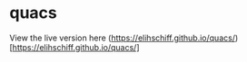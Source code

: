 # quacs

View the live version here (https://elihschiff.github.io/quacs/)[https://elihschiff.github.io/quacs/]
